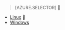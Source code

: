 > [AZURE.SELECTOR]

- [Linux](/documentation/articles/hdinsight-hadoop-collect-debug-heap-dump-linux)

- [Windows](/documentation/articles/hdinsight-hadoop-collect-debug-heap-dumps)

